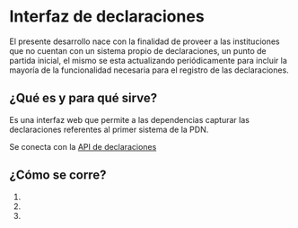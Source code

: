 # Interfaz de declaraciones

El presente desarrollo nace con la finalidad de proveer a las instituciones que no cuentan con un sistema propio de declaraciones, un punto de partida inicial, el mismo se esta actualizando periódicamente para incluir la mayoría de la funcionalidad necesaria para el registro de las declaraciones.

## ¿Qué es y para qué sirve?

Es una interfaz web que permite a las dependencias capturar las declaraciones referentes al primer sistema de la PDN.

Se conecta con la [API de declaraciones](https://github.com/PDNMX/dummy_api)

## ¿Cómo se corre?

1.
2.
3.
